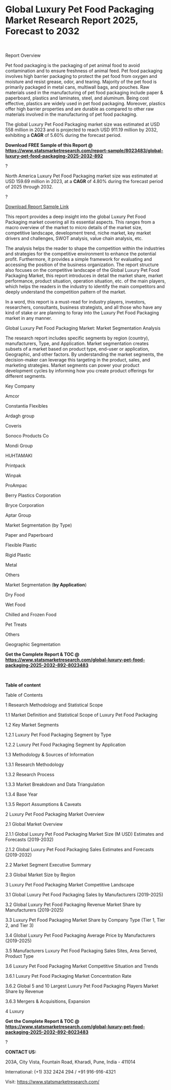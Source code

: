 <h1>Global Luxury Pet Food Packaging Market Research Report 2025, Forecast to 2032</h1><br/><p>Report Overview</p>
 
 
 
 <p>Pet food packaging is the packaging of pet animal food to avoid contamination and to ensure freshness of animal feed. Pet food packaging involves high barrier packaging to protect the pet food from oxygen and moisture and resist grease, odor, and tearing. Majority of the pet food is primarily packaged in metal cans, multiwall bags, and pouches. Raw materials used in the manufacturing of pet food packaging include paper & paperboard, plastics and laminates, steel, and aluminum. Being cost effective, plastics are widely used in pet food packaging. Moreover, plastics offer high barrier properties and are durable as compared to other raw materials involved in the manufacturing of pet food packaging.</p>
 
 
 
 <p>The global Luxury Pet Food Packaging market size was estimated at USD 558 million in 2023 and is projected to reach USD 911.19 million by 2032, exhibiting a <strong>CAGR</strong> of 5.60% during the forecast period.</p>
 
 
 
 <div><b>Download FREE Sample of this Report @ <a href="https://www.statsmarketresearch.com/download-free-sample/8023483/global-luxury-pet-food-packaging-2025-2032-892">https://www.statsmarketresearch.com/report-sample/8023483/global-luxury-pet-food-packaging-2025-2032-892</a></b></div>
 
 
 
 <p>? </p>
 
 
 
 <p>North America Luxury Pet Food Packaging market size was estimated at USD 159.69 million in 2023, at a <strong>CAGR</strong> of 4.80% during the forecast period of 2025 through 2032.</p>
 
 
 
 <p>? </p>
 
 
 
 <p><a href="https://www.statsmarketresearch.com/download-free-sample/8023483/global-luxury-pet-food-packaging-2025-2032-892">Download Report Sample Link</a></p>
 
 
 
 <p>This report provides a deep insight into the global Luxury Pet Food Packaging market covering all its essential aspects. This ranges from a macro overview of the market to micro details of the market size, competitive landscape, development trend, niche market, key market drivers and challenges, SWOT analysis, value chain analysis, etc.</p>
 
 
 
 <p>The analysis helps the reader to shape the competition within the industries and strategies for the competitive environment to enhance the potential profit. Furthermore, it provides a simple framework for evaluating and accessing the position of the business organization. The report structure also focuses on the competitive landscape of the Global Luxury Pet Food Packaging Market, this report introduces in detail the market share, market performance, product situation, operation situation, etc. of the main players, which helps the readers in the industry to identify the main competitors and deeply understand the competition pattern of the market.</p>
 
 
 
 <p>In a word, this report is a must-read for industry players, investors, researchers, consultants, business strategists, and all those who have any kind of stake or are planning to foray into the Luxury Pet Food Packaging market in any manner.</p>
 
 
 
 <p>Global Luxury Pet Food Packaging Market: Market Segmentation Analysis</p>
 
 
 
 <p>The research report includes specific segments by region (country), manufacturers, Type, and Application. Market segmentation creates subsets of a market based on product type, end-user or application, Geographic, and other factors. By understanding the market segments, the decision-maker can leverage this targeting in the product, sales, and marketing strategies. Market segments can power your product development cycles by informing how you create product offerings for different segments.</p>
 
 
 
 <p>Key Company</p>
 
 
 
 <p>Amcor</p>
 
 
 
 <p>Constantia Flexibles</p>
 
 
 
 <p>Ardagh group</p>
 
 
 
 <p>Coveris</p>
 
 
 
 <p>Sonoco Products Co</p>
 
 
 
 <p>Mondi Group</p>
 
 
 
 <p>HUHTAMAKI</p>
 
 
 
 <p>Printpack</p>
 
 
 
 <p>Winpak</p>
 
 
 
 <p>ProAmpac</p>
 
 
 
 <p>Berry Plastics Corporation</p>
 
 
 
 <p>Bryce Corporation</p>
 
 
 
 <p>Aptar Group</p>
 
 
 
 <p>Market Segmentation (by Type)</p>
 
 
 
 <p>Paper and Paperboard</p>
 
 
 
 <p>Flexible Plastic</p>
 
 
 
 <p>Rigid Plastic</p>
 
 
 
 <p>Metal</p>
 
 
 
 <p>Others</p>
 
 
 
 <p>Market Segmentation (<strong>by Application</strong>)</p>
 
 
 
 <p>Dry Food</p>
 
 
 
 <p>Wet Food</p>
 
 
 
 <p>Chilled and Frozen Food</p>
 
 
 
 <p>Pet Treats</p>
 
 
 
 <p>Others</p>
 
 
 
 <p>Geographic Segmentation</p>
 
 
 
 <div><b>Get the Complete Report & TOC @ <a href="https://www.statsmarketresearch.com/global-luxury-pet-food-packaging-2025-2032-892-8023483">https://www.statsmarketresearch.com/global-luxury-pet-food-packaging-2025-2032-892-8023483</a></b></div>
 
 
 
 <p><br />
 
 <b>Table of content</b></p>
 
 
 
 <p>Table of Contents<br />
 
 1 Research Methodology and Statistical Scope<br />
 
 1.1 Market Definition and Statistical Scope of Luxury Pet Food Packaging<br />
 
 1.2 Key Market Segments<br />
 
 1.2.1 Luxury Pet Food Packaging Segment by Type<br />
 
 1.2.2 Luxury Pet Food Packaging Segment by Application<br />
 
 1.3 Methodology & Sources of Information<br />
 
 1.3.1 Research Methodology<br />
 
 1.3.2 Research Process<br />
 
 1.3.3 Market Breakdown and Data Triangulation<br />
 
 1.3.4 Base Year<br />
 
 1.3.5 Report Assumptions & Caveats<br />
 
 2 Luxury Pet Food Packaging Market Overview<br />
 
 2.1 Global Market Overview<br />
 
 2.1.1 Global Luxury Pet Food Packaging Market Size (M USD) Estimates and Forecasts (2019-2032)<br />
 
 2.1.2 Global Luxury Pet Food Packaging Sales Estimates and Forecasts (2019-2032)<br />
 
 2.2 Market Segment Executive Summary<br />
 
 2.3 Global Market Size by Region<br />
 
 3 Luxury Pet Food Packaging Market Competitive Landscape<br />
 
 3.1 Global Luxury Pet Food Packaging Sales by Manufacturers (2019-2025)<br />
 
 3.2 Global Luxury Pet Food Packaging Revenue Market Share by Manufacturers (2019-2025)<br />
 
 3.3 Luxury Pet Food Packaging Market Share by Company Type (Tier 1, Tier 2, and Tier 3)<br />
 
 3.4 Global Luxury Pet Food Packaging Average Price by Manufacturers (2019-2025)<br />
 
 3.5 Manufacturers Luxury Pet Food Packaging Sales Sites, Area Served, Product Type<br />
 
 3.6 Luxury Pet Food Packaging Market Competitive Situation and Trends<br />
 
 3.6.1 Luxury Pet Food Packaging Market Concentration Rate<br />
 
 3.6.2 Global 5 and 10 Largest Luxury Pet Food Packaging Players Market Share by Revenue<br />
 
 3.6.3 Mergers & Acquisitions, Expansion<br />
 
 4 Luxury</p>
 
 
 
 <div><b>Get the Complete Report & TOC @ <a href="https://www.statsmarketresearch.com/global-luxury-pet-food-packaging-2025-2032-892-8023483">https://www.statsmarketresearch.com/global-luxury-pet-food-packaging-2025-2032-892-8023483</a></b></div>
 
 
 
 <p>? </p>
 
 
 
 <p><b>CONTACT US:</b><br />
 
 203A, City Vista, Fountain Road, Kharadi, Pune, India - 411014<br />
 
 International: (+1) 332 2424 294 / +91 916-916-4321<br />
 
 Visit: <a href="https://www.statsmarketresearch.com/">https://www.statsmarketresearch.com/</a></p>